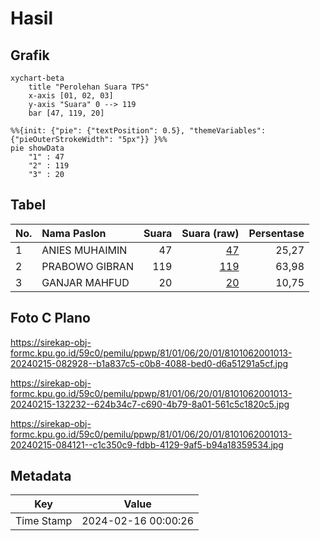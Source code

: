 # Hasil

## Grafik

```mermaid
xychart-beta
    title "Perolehan Suara TPS"
    x-axis [01, 02, 03]
    y-axis "Suara" 0 --> 119
    bar [47, 119, 20]
```

```mermaid
%%{init: {"pie": {"textPosition": 0.5}, "themeVariables": {"pieOuterStrokeWidth": "5px"}} }%%
pie showData
    "1" : 47
    "2" : 119
    "3" : 20
```

## Tabel

| No. | Nama Paslon    | Suara | Suara (raw) | Persentase |
|:--- |:-------------- | -----:| -----------:| ----------:|
| 1   | ANIES MUHAIMIN | 47    | [47][p-1]   | 25,27      |
| 2   | PRABOWO GIBRAN | 119   | [119][p-2]  | 63,98      |
| 3   | GANJAR MAHFUD  | 20    | [20][p-3]   | 10,75      |


[p-1]: https://github.com/gigit-pemilu/pemilu-2024-81-maluku/blob/main/pilpres/hitung-suara/sub/81-maluku/sub/01-maluku-tengah/sub/06-seram-utara/sub/2001-wahai/sub/013-tps/sub/paslon-1.txt
[p-2]: https://github.com/gigit-pemilu/pemilu-2024-81-maluku/blob/main/pilpres/hitung-suara/sub/81-maluku/sub/01-maluku-tengah/sub/06-seram-utara/sub/2001-wahai/sub/013-tps/sub/paslon-2.txt
[p-3]: https://github.com/gigit-pemilu/pemilu-2024-81-maluku/blob/main/pilpres/hitung-suara/sub/81-maluku/sub/01-maluku-tengah/sub/06-seram-utara/sub/2001-wahai/sub/013-tps/sub/paslon-3.txt

## Foto C Plano

https://sirekap-obj-formc.kpu.go.id/59c0/pemilu/ppwp/81/01/06/20/01/8101062001013-20240215-082928--b1a837c5-c0b8-4088-bed0-d6a51291a5cf.jpg

https://sirekap-obj-formc.kpu.go.id/59c0/pemilu/ppwp/81/01/06/20/01/8101062001013-20240215-132232--624b34c7-c690-4b79-8a01-561c5c1820c5.jpg

https://sirekap-obj-formc.kpu.go.id/59c0/pemilu/ppwp/81/01/06/20/01/8101062001013-20240215-084121--c1c350c9-fdbb-4129-9af5-b94a18359534.jpg


## Metadata

| Key        | Value               |
| ---------- | ------------------- |
| Time Stamp | 2024-02-16 00:00:26 |



